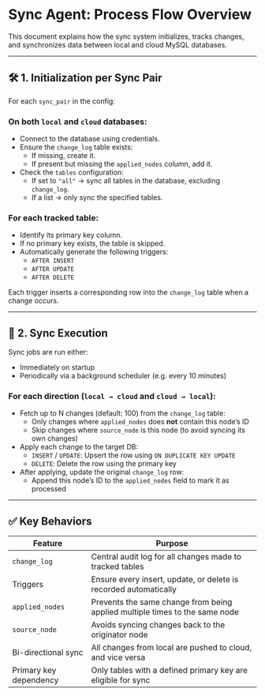 # Sync Agent: Process Flow Overview

This document explains how the sync system initializes, tracks changes, and synchronizes data between local and cloud MySQL databases.

---

## 🛠️ 1. Initialization per Sync Pair

For each `sync_pair` in the config:

### On both `local` and `cloud` databases:

- Connect to the database using credentials.
- Ensure the `change_log` table exists:
  - If missing, create it.
  - If present but missing the `applied_nodes` column, add it.
- Check the `tables` configuration:
  - If set to `"all"` → sync all tables in the database, excluding `change_log`.
  - If a list → only sync the specified tables.

### For each tracked table:

- Identify its primary key column.
- If no primary key exists, the table is skipped.
- Automatically generate the following triggers:
  - `AFTER INSERT`
  - `AFTER UPDATE`
  - `AFTER DELETE`

Each trigger inserts a corresponding row into the `change_log` table when a change occurs.

---

## 🔄 2. Sync Execution

Sync jobs are run either:
- Immediately on startup
- Periodically via a background scheduler (e.g. every 10 minutes)

### For each direction (`local → cloud` and `cloud → local`):

- Fetch up to N changes (default: 100) from the `change_log` table:
  - Only changes where `applied_nodes` does **not** contain this node’s ID
  - Skip changes where `source_node` is this node (to avoid syncing its own changes)
- Apply each change to the target DB:
  - `INSERT` / `UPDATE`: Upsert the row using `ON DUPLICATE KEY UPDATE`
  - `DELETE`: Delete the row using the primary key
- After applying, update the original `change_log` row:
  - Append this node’s ID to the `applied_nodes` field to mark it as processed

---

## ✅ Key Behaviors

| Feature | Purpose |
|--------|---------|
| `change_log` | Central audit log for all changes made to tracked tables |
| Triggers | Ensure every insert, update, or delete is recorded automatically |
| `applied_nodes` | Prevents the same change from being applied multiple times to the same node |
| `source_node` | Avoids syncing changes back to the originator node |
| Bi-directional sync | All changes from local are pushed to cloud, and vice versa |
| Primary key dependency | Only tables with a defined primary key are eligible for sync |
